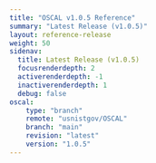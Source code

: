 ```yaml
---
title: "OSCAL v1.0.5 Reference"
summary: "Latest Release (v1.0.5)"
layout: reference-release
weight: 50
sidenav:
  title: Latest Release (v1.0.5)
  focusrenderdepth: 2
  activerenderdepth: -1
  inactiverenderdepth: 1
  debug: false
oscal:
    type: "branch"
    remote: "usnistgov/OSCAL"
    branch: "main"
    revision: "latest"
    version: "1.0.5"
---
```

